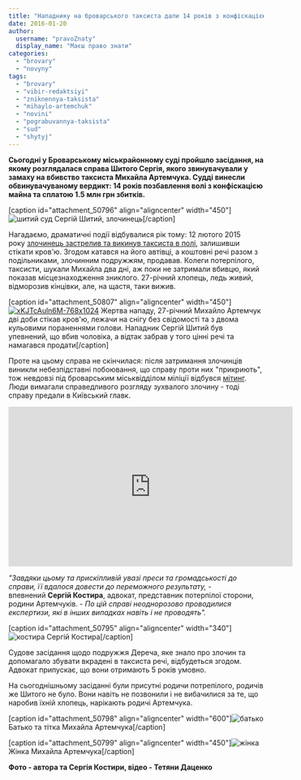 ```yaml
---
title: "Нападнику на броварського таксиста дали 14 років з конфіскацією. ВІДЕО"
date: 2016-01-20
author: 
  username: "pravoZnaty"
  display_name: "Маєш право знати"
categories: 
  - "brovary"
  - "novyny"
tags: 
  - "brovary"
  - "vibir-redaktsiyi"
  - "zniknennya-taksista"
  - "mihaylo-artemchuk"
  - "novini"
  - "pograbuvannya-taksista"
  - "sud"
  - "shytyj"
---
```


**Сьогодні у Броварському міськрайонному суді пройшло засідання, на якому розглядалася справа Шитого Сергія, якого звинувачували у замаху на вбивство таксиста Михайла Артемчука. Судді винесли обвинувачуваному вердикт: 14 років позбавлення волі з конфіскацією майна та сплатою 1.5 млн грн збитків.**

\[caption id="attachment\_50796" align="aligncenter" width="450"\]![шитий суд](https://mpz.brovary.org/wp-content/uploads/2016/01/shytyj-sud.jpg) Сергій Шитий, злочинець\[/caption\]

Нагадаємо, драматичні події відбувалися рік тому: 12 лютого 2015 року [злочинець застрелив та викинув таксиста в полі](https://mpz.brovary.org/brovarski-taksisti-menshe-nizh-za-2-dobi-znayshli-zniklogo-kolegu-ta-yogo-krivdnika/), залишивши стікати кров'ю. Згодом катався на його автівці, а коштовні речі разом з подільниками, злочинним подружжям, продавав. Колеги потерпілого, таксисти, шукали Михайла два дні, аж поки не затримали вбивцю, який показав місцезнаходження зниклого. 27-річний хлопець, ледь живий, відморозив кінцівки, але, на щастя, таки вижив.

\[caption id="attachment\_50807" align="aligncenter" width="450"\][![xKJTcAuln6M-768x1024](https://mpz.brovary.org/wp-content/uploads/2016/01/xKJTcAuln6M.jpg)](https://mpz.brovary.org/wp-content/uploads/2016/01/xKJTcAuln6M-768x1024.jpg) Жертва нападу, 27-річний Михайло Артемчук дві доби стікав кров'ю, лежачи на снігу без свідомості та з двома кульовими пораненнями голови. Нападник Сергій Шитий був упевнений, що вбив чоловіка, а відтак забрав у того цінні речі та намагався продати\[/caption\]

Проте на цьому справа не скінчилася: після затримання злочинців виникли небезпідставні побоювання, що справу проти них "прикриють", тож невдовзі під броварським міськвідділом міліції відбувся [мітинг](https://mpz.brovary.org/cherez-domashniy-aresht-figurantiv-kriminalu-nad-taksistom-piketuvali-militsiyu/). Люди вимагали справедливого розгляду зухвалого злочину - тоді справу предали в Київський главк.

<iframe src="https://www.youtube.com/embed/RQf5kK7erds" width="560" height="315" frameborder="0" allowfullscreen="allowfullscreen"></iframe>

_"Завдяки цьому та прискіпливій увазі преси та громадськості до справи, її вдалося довести до переможного результату,_ - впевнений **Сергій Костира**, адвокат, представник потерпілої сторони, родини Артемчуків. - _По цій справі неоднорозово проводилися експертизи, які в інших випадках навіть і не проводять"._

\[caption id="attachment\_50795" align="aligncenter" width="340"\]![костира](https://mpz.brovary.org/wp-content/uploads/2016/01/kostyra.jpg) Сергій Костира\[/caption\]

Судове засідання щодо подружжя Дереча, яке знало про злочин та допомагало збувати вкрадені в таксиста речі, відбудеться згодом. Адвокат припускає, що вони отримають 5 років умовно.

На сьогоднішньому засіданні були присутні родичи потрепілого, родичів же Шитого не було. Вони навіть не позвонили і не вибачилися за те, що наробив їхній хлопець, нарікають родичі Артемчука.

\[caption id="attachment\_50798" align="aligncenter" width="600"\]![батько](https://mpz.brovary.org/wp-content/uploads/2016/01/batko.jpg) Батько та тітка Михайла Артемчука\[/caption\]

\[caption id="attachment\_50799" align="aligncenter" width="450"\]![жінка](https://mpz.brovary.org/wp-content/uploads/2016/01/zhinka.jpg) Жінка Михайла Артемчука\[/caption\]

**Фото - автора та Сергія Костири, відео - Тетяни Даценко**
